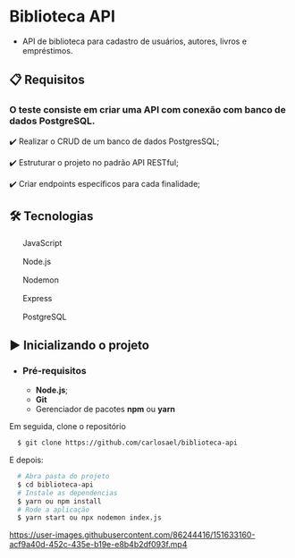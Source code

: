 # Biblioteca API

- API de biblioteca para cadastro de usuários, autores, livros e empréstimos.

## 📋 Requisitos

### O teste consiste em criar uma API com conexão com banco de dados PostgreSQL.

✔️ Realizar o CRUD de um banco de dados PostgresSQL;

✔️ Estruturar o projeto no padrão API RESTful;

✔️ Criar endpoints específicos para cada finalidade;

## 🛠 Tecnologias

<img src="https://www.kindpng.com/picc/m/67-678384_transparent-javascript-icon-png-png-download.png" width="16" height="16" /> &nbsp;JavaScript

<img src="https://media.istockphoto.com/vectors/nodejs-vector-logo-backend-programming-in-javascript-server-vector-id1195857274?k=20&m=1195857274&s=170667a&w=0&h=k8oHsv3ehrvhviozLlvhEjGHweiHU7hbBv7bHEkgUqc=" width="16" height="16" /> &nbsp;Node.js

<img src="https://user-images.githubusercontent.com/13700/35731649-652807e8-080e-11e8-88fd-1b2f6d553b2d.png" width="16" height="16" /> &nbsp;Nodemon

<img src="https://w7.pngwing.com/pngs/925/447/png-transparent-express-js-node-js-javascript-mongodb-node-js-text-trademark-logo.png" width="16" height="16" /> &nbsp;Express

<img src="https://upload.wikimedia.org/wikipedia/commons/thumb/2/29/Postgresql_elephant.svg/1200px-Postgresql_elephant.svg.png" width="16" height="16" /> &nbsp;PostgreSQL

## ▶️ Inicializando o projeto

- ### **Pré-requisitos**

  - **Node.js**;
  - **Git**
  - Gerenciador de pacotes **npm** ou **yarn**

Em seguida, clone o repositório

```sh
  $ git clone https://github.com/carlosael/biblioteca-api
```

E depois:

```sh
  # Abra pasta do projeto
  $ cd biblioteca-api
  # Instale as dependencias
  $ yarn ou npm install
  # Rode a aplicação
  $ yarn start ou npx nodemon index.js
```


https://user-images.githubusercontent.com/86244416/151633160-acf9a40d-452c-435e-b19e-e8b4b2df093f.mp4

